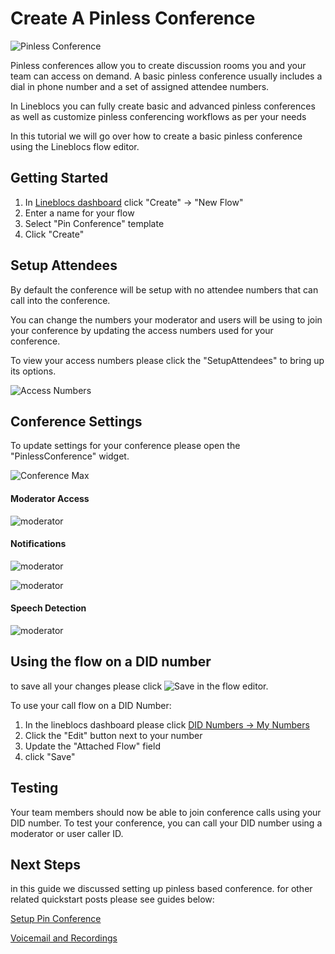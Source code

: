 # Create A Pinless Conference

![Pinless Conference](/img/frontend/docs/pinless-conference/main.png)

Pinless conferences allow you to create discussion rooms you and your team can access on demand.
A basic pinless conference usually includes a dial in phone number and a set of assigned attendee numbers.

In Lineblocs you can fully create basic and advanced pinless conferences as well as customize pinless conferencing workflows as per your needs

In this tutorial we will go over how to create a basic pinless conference using the Lineblocs flow editor.

## Getting Started

1. In [Lineblocs dashboard](https://app.lineblocs.com/#/dashboard) click "Create" -> "New Flow"
2. Enter a name for your flow
3. Select "Pin Conference" template
4. Click "Create"

## Setup Attendees

By default the conference will be setup with no attendee numbers that can call into the conference.

You can change the numbers your moderator and users will be using to join your conference by updating the access numbers used for your conference.

To view your access numbers please click the "SetupAttendees" to bring up its options.

![Access Numbers](/img/frontend/docs/pinless-conference/access-numbers.png)

## Conference Settings

To update settings for your conference please open the "PinlessConference" widget.

![Conference Max](/img/frontend/docs/pinned-conference/conference-max.png)

#### Moderator Access
![moderator](/img/frontend/docs/pinned-conference/moderator.png)

#### Notifications
![moderator](/img/frontend/docs/pinned-conference/beep-1.png)

![moderator](/img/frontend/docs/pinned-conference/beep-2.png)

#### Speech Detection

![moderator](/img/frontend/docs/pinned-conference/speech.png)

## Using the flow on a DID number

to save all your changes please click ![Save](/img/frontend/docs/shared/save.png) in the flow editor.

To use your call flow on a DID Number:

1. In the lineblocs dashboard please click [DID Numbers -> My Numbers](https://app.lineblocs.com/#/dashboard/dids/my-numbers)
2. Click the "Edit" button next to your number
3. Update the "Attached Flow" field
4. click "Save"

## Testing

Your team members should now be able to join conference calls using your DID number. To test your conference, you can call your DID number using a moderator or user caller ID.

## Next Steps

in this guide we discussed setting up pinless based conference. for other related quickstart posts please see guides below:

[Setup Pin Conference](https://lineblocs.com/resources/quickstarts/pin-conference)

[Voicemail and Recordings](https://lineblocs.com/resources/quickstarts/recordings-and-voicemail)